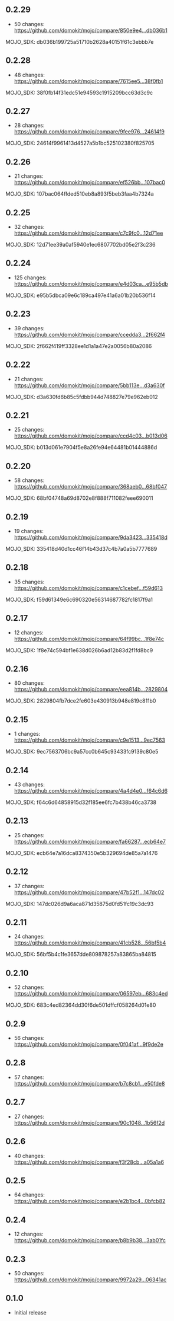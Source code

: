 ## 0.2.29

  - 50 changes: https://github.com/domokit/mojo/compare/850e9e4...db036b1

  MOJO_SDK: db036b199725a51710b2628a40151f61c3ebbb7e

## 0.2.28

  - 48 changes: https://github.com/domokit/mojo/compare/7615ee5...38f0fb1

  MOJO_SDK: 38f0fb14f31edc51e94593c1915209bcc63d3c9c

## 0.2.27

  - 28 changes: https://github.com/domokit/mojo/compare/9fee976...24614f9

  MOJO_SDK: 24614f9961413d4527a5b1bc525102380f825705

## 0.2.26

  - 21 changes: https://github.com/domokit/mojo/compare/ef526bb...107bac0

  MOJO_SDK: 107bac064ffded510eb8a893f5beb3faa4b7324a

## 0.2.25

  - 32 changes: https://github.com/domokit/mojo/compare/c7c9fc0...12d71ee

  MOJO_SDK: 12d71ee39a0af5940e1ec6807702bd05e2f3c236

## 0.2.24

  - 125 changes: https://github.com/domokit/mojo/compare/e4d03ca...e95b5db

  MOJO_SDK: e95b5dbca09e6c189ca497e41a6a01b20b536f14

## 0.2.23

  - 39 changes: https://github.com/domokit/mojo/compare/ccedda3...2f662f4

  MOJO_SDK: 2f662f419ff3328ee1d1a1a47e2a0056b80a2086

## 0.2.22

  - 21 changes: https://github.com/domokit/mojo/compare/5bb113e...d3a630f

  MOJO_SDK: d3a630fd6b85c5fdbb944d748827e79e962eb012

## 0.2.21

  - 25 changes: https://github.com/domokit/mojo/compare/ccd4c03...b013d06

  MOJO_SDK: b013d061e7904f5e8a26fe94e64481b01444886d

## 0.2.20

  - 58 changes: https://github.com/domokit/mojo/compare/368aeb0...68bf047

  MOJO_SDK: 68bf04748a69d8702e8f888f711082feee690011

## 0.2.19

  - 19 changes: https://github.com/domokit/mojo/compare/9da3423...335418d

  MOJO_SDK: 335418d40d1cc46f14b43d37c4b7a0a5b7777689

## 0.2.18

  - 35 changes: https://github.com/domokit/mojo/compare/c1cebef...f59d613

  MOJO_SDK: f59d61349e6c690320e56314687782fc1817f9a1

## 0.2.17

  - 12 changes: https://github.com/domokit/mojo/compare/64f99bc...1f8e74c

  MOJO_SDK: 1f8e74c594bf1e638d026b6ad12b83d2f1fd8bc9

## 0.2.16

  - 80 changes: https://github.com/domokit/mojo/compare/eea814b...2829804

  MOJO_SDK: 2829804fb7dce2fe603e430913b948e819c811b0

## 0.2.15

  - 1 changes: https://github.com/domokit/mojo/compare/c9e1513...9ec7563

  MOJO_SDK: 9ec7563706bc9a57cc0b645c93433fc9139c80e5

## 0.2.14

  - 43 changes: https://github.com/domokit/mojo/compare/4a4d4e0...f64c6d6

  MOJO_SDK: f64c6d64858915d32f185ee6fc7b438b46ca3738

## 0.2.13

  - 25 changes: https://github.com/domokit/mojo/compare/fa66287...ecb64e7

  MOJO_SDK: ecb64e7a16dca8374350e5b329694de85a7a1476

## 0.2.12

  - 37 changes: https://github.com/domokit/mojo/compare/47b52f1...147dc02

  MOJO_SDK: 147dc026d9a6aca871d35875d0fd51fc19c3dc93

## 0.2.11

  - 24 changes: https://github.com/domokit/mojo/compare/41cb528...56bf5b4

  MOJO_SDK: 56bf5b4c1fe3657dde809878257a83865ba84815

## 0.2.10

  - 52 changes: https://github.com/domokit/mojo/compare/06597eb...683c4ed

  MOJO_SDK: 683c4ed82364dd30f6de501dffcf058264d01e80

## 0.2.9

  - 56 changes: https://github.com/domokit/mojo/compare/0f041af...9f9de2e

## 0.2.8

  - 57 changes: https://github.com/domokit/mojo/compare/b7c8cb1...e50fde8

## 0.2.7

  - 27 changes: https://github.com/domokit/mojo/compare/90c1048...1b56f2d

## 0.2.6

  - 40 changes: https://github.com/domokit/mojo/compare/f3f28cb...a05a1a6

## 0.2.5

  - 64 changes: https://github.com/domokit/mojo/compare/e2b1bc4...0bfcb82

## 0.2.4

  - 12 changes: https://github.com/domokit/mojo/compare/b8b9b38...3ab01fc

## 0.2.3

  - 50 changes: https://github.com/domokit/mojo/compare/9972a29...06341ac

## 0.1.0

  - Initial release
